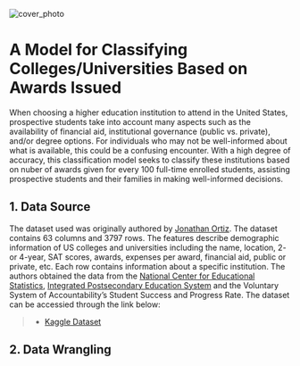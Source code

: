 ![cover_photo]("C:\Users\MTIDES\Pictures\ai-generated-8774130_1280.jpg")
# A Model for Classifying Colleges/Universities Based on Awards Issued

When choosing a higher education institution to attend in the United States, prospective students take into account many aspects such as the availability of financial aid, institutional governance (public vs. private), and/or degree options. For individuals who may not be well-informed about what is available, this could be a confusing encounter. With a high degree of accuracy, this classification model seeks to classify these institutions based on nuber of awards given for every 100 full-time enrolled students, assisting prospective students and their families in making well-informed decisions.

## 1. Data Source

The dataset used was originally authored by [Jonathan Ortiz](https://data.world/databeats). The dataset contains 63 columns and 3797 rows. The features describe demographic information of US colleges and universities including the name, location, 2- or 4-year, SAT scores, awards, expenses per award, financial aid, public or private, etc. Each row contains information about a specific institution. The authors obtained the data from the [National Center for Educational Statistics](https://nces.ed.gov/), [Integrated Postsecondary Education System](https://nces.ed.gov/ipeds/) and the Voluntary System of Accountability’s Student Success and Progress Rate. The dataset can be accessied through the link below:

> * [Kaggle Dataset](https://www.kaggle.com/datasets/thedevastator/boost-student-success-with-college-completion-da/data?select=cc_institution_details.csv)

## 2. Data Wrangling


